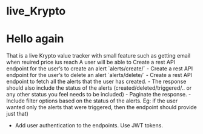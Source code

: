 # live_Krypto
<h1>Hello again</h1>
That is a live Krypto value tracker
with small feature such as getting email when reuired price ius reach
A user will be able to
Create a rest API endpoint for the user’s to create an alert `alerts/create/`
- Create a rest API endpoint for the user’s to delete an alert `alerts/delete/`
- Create a rest API endpoint to fetch all the alerts that the user has created.
- The response should also include the status of the alerts
(created/deleted/triggered/.. or any other status you feel needs to be included)
- Paginate the response.
- Include filter options based on the status of the alerts. Eg: if the user wanted
only the alerts that were triggered, then the endpoint should provide just that)

- Add user authentication to the endpoints. Use JWT tokens.
